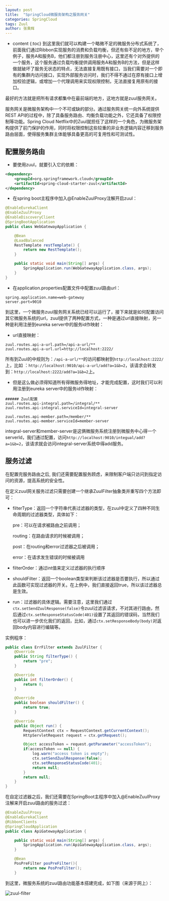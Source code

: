 ```yaml
---
layout: post
title:  "SpringCloud微服务架构之服务网关"
categories: SpringCloud
tags: Zuul
author: 张乘辉
---
```


* content
{:toc}
到这里我们就可以构建一个略微不足的微服务分布式系统了，前面我们通过Ribbon实现服务的消费和负载均衡，但还有些不足的地方，举个例子，服务A和服务B，他们都注册到服务注册中心，这里还有个对外提供的一个服务，这个服务通过负载均衡提供调用服务A和服务B的方法，但是这样做就破坏了服务无状态的特点，无法直接复用既有接口，当我们需要对一个即有的集群内访问接口，实现外部服务访问时，我们不得不通过在原有接口上增加校验逻辑，或增加一个代理调用来实现权限控制，无法直接复用原有的接口。

最好的方法就是把所有请求都集中在最前端的地方，这地方就是zuul服务网关。

服务网关是微服务架构中一个不可或缺的部分。通过服务网关统一向外系统提供REST API的过程中，除了具备服务路由、均衡负载功能之外，它还具备了权限控制等功能。Spring Cloud Netflix中的Zuul就担任了这样的一个角色，为微服务架构提供了前门保护的作用，同时将权限控制这些较重的非业务逻辑内容迁移到服务路由层面，使得服务集群主体能够具备更高的可复用性和可测试性。













## 配置服务路由

- 要使用zuul，就要引入它的依赖：

```xml
<dependency>
    <groupId>org.springframework.cloud</groupId>
    <artifactId>spring-cloud-starter-zuul</artifactId>
</dependency>
```

- 在spring boot主程序中加入@EnableZuulProxy注解开启zuul：

```java
@EnableEurekaClient
@EnableZuulProxy
@EnableDiscoveryClient
@SpringBootApplication
public class WebGatewayApplication {

	@Bean
	@LoadBalanced
	RestTemplate restTemplate() {
		return new RestTemplate();
	}

	public static void main(String[] args) {
		SpringApplication.run(WebGatewayApplication.class, args);
	}
}
```

- 在application.properties配置文件中配置zuul路由url：

```properties
spring.application.name=web-gateway
server.port=9010
```

到这里，一个微服务zuul服务网关系统已经可以运行了，接下来就是如何配置访问其它微服务系统的url，zuul提供了两种配置方式，一种是通过url直接映射，另一种是利用注册到eureka server中的服务id作映射：

- url直接映射：

```properties
zuul.routes.api-a-url.path=/api-a-url/**
zuul.routes.api-a-url.url=http://localhost:2222/
```

所有到Zuul的中规则为：`/api-a-url/**`的访问都映射到`http://localhost:2222/`上，比如 ：`http://localhost:9010/api-a-url/add?a=1&b=2`，该请求会转发到：`http://localhost:2222/add?a=1&b=2`上。

- 但是这么做必须得知道所有得微服务得地址，才能完成配置，这时我们可以利用注册到eureka server中的服务id作映射：

```properties
###### Zuul配置
zuul.routes.api-integral.path=/integral/**
zuul.routes.api-integral.serviceId=integral-server

zuul.routes.api-member.path=/member/**
zuul.routes.api-member.serviceId=member-server
```

integral-server和member-server是这俩微服务系统注册到微服务中心得一个serverId，我们通过配置，访问`http://localhost:9010/integual/add?a=1&b=2`，该请求就会访问integral-server系统中得add服务。



## 服务过滤

在配置完服务路由之后, 我们还需要配置服务顾虑，来限制客户端只访问到指定访问的资源，提高系统的安全性。

在定义zuul网关服务过滤只需要创建一个继承ZuulFilter抽象类并重写四个方法即可：

- filterType：返回一个字符串代表过滤器的类型，在zuul中定义了四种不同生命周期的过滤器类型，具体如下：

  pre：可以在请求被路由之前调用；

  routing：在路由请求的时候被调用；

  post：在routing和error过滤器之后被调用；

  error：在请求发生错误的时候被调用

- filterOrder：通过int值来定义过滤器的执行顺序

- shouldFilter：返回一个boolean类型来判断该过滤器是否要执行，所以通过此函数可实现过滤器的开关。在上例中，我们直接返回true，所以该过滤器总是生效。

- run：过滤器的具体逻辑。需要注意，这里我们通过`ctx.setSendZuulResponse(false)`令zuul过滤该请求，不对其进行路由，然后通过`ctx.setResponseStatusCode(401)`设置了其返回的错误码，当然我们也可以进一步优化我们的返回，比如，通过`ctx.setResponseBody(body)`对返回body内容进行编辑等。

实例程序：

```java
public class ErrFilter extends ZuulFilter {
    @Override
    public String filterType() {
        return "pre";
    }

    @Override
    public int filterOrder() {
        return 0;
    }

    @Override
    public boolean shouldFilter() {
        return true;
    }

    @Override
    public Object run() {
        RequestContext ctx = RequestContext.getCurrentContext();
        HttpServletRequest request = ctx.getRequest();

        Object accessToken = request.getParameter("accessToken");
        if(accessToken == null) {
            log.warn("access token is empty");
            ctx.setSendZuulResponse(false);
            ctx.setResponseStatusCode(401);
            return null;
        }
        return null;
    }
}
```

在自定过滤器之后，我们还需要在SpringBoot主程序中加入@EnableZuulProxy注解来开启zuul路由的服务过滤：

```java
@EnableZuulProxy
@EnableEurekaClient
@RibbonClients
@SpringCloudApplication
public class ApiGatewayApplication {

	public static void main(String[] args) {
		SpringApplication.run(ApiGatewayApplication.class, args);
	}

	@Bean
	PosPreFilter posPreFilter(){
		return new PosPreFilter();
	}
```

到这里，微服务系统的zuul路由功能基本搭建完成，如下图（来源于网上）：

![zuul-filter](https://raw.githubusercontent.com/objcoding/md-picture/master/img/zuul-filter.png)